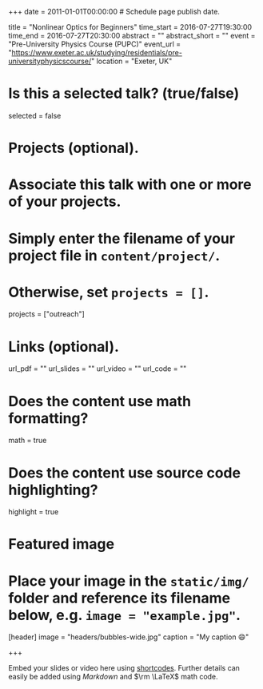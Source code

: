 +++
date = 2011-01-01T00:00:00  # Schedule page publish date.

title = "Nonlinear Optics for Beginners"
time_start = 2016-07-27T19:30:00
time_end = 2016-07-27T20:30:00
abstract = ""
abstract_short = ""
event = "Pre-University Physics Course (PUPC)"
event_url = "https://www.exeter.ac.uk/studying/residentials/pre-universityphysicscourse/"
location = "Exeter, UK"

# Is this a selected talk? (true/false)
selected = false

# Projects (optional).
#   Associate this talk with one or more of your projects.
#   Simply enter the filename of your project file in `content/project/`.
#   Otherwise, set `projects = []`.
projects = ["outreach"]

# Links (optional).
url_pdf = ""
url_slides = ""
url_video = ""
url_code = ""

# Does the content use math formatting?
math = true

# Does the content use source code highlighting?
highlight = true

# Featured image
# Place your image in the `static/img/` folder and reference its filename below, e.g. `image = "example.jpg"`.
[header]
image = "headers/bubbles-wide.jpg"
caption = "My caption :smile:"

+++

Embed your slides or video here using [shortcodes](https://sourcethemes.com/academic/post/writing-markdown-latex/). Further details can easily be added using *Markdown* and $\rm \LaTeX$ math code.
